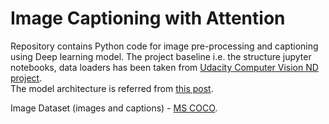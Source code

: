 # Image Captioning with Attention

Repository contains Python code for image pre-processing and captioning using Deep learning model.
The project baseline i.e. the structure jupyter notebooks, data loaders has been taken from [Udacity Computer Vision ND project](https://classroom.udacity.com/nanodegrees/nd891).<br>
The model architecture is referred from [this post](https://makarovartyom-ma.medium.com/image-captioning-with-attention-part-1-e8a5f783f6d3).

Image Dataset (images and captions) - [MS COCO](https://cocodataset.org/#home).
